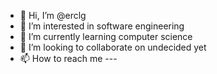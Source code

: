- 👋 Hi, I’m @erclg
- 👀 I’m interested in software engineering
- 🌱 I’m currently learning computer science
- 💞 I’m looking to collaborate on undecided yet 
- 📫 How to reach me ---

<!---
erclg/erclg is a ✨ special ✨ repository because its `README.md` (this file) appears on your GitHub profile.
You can click the Preview link to take a look at your changes.
--->
